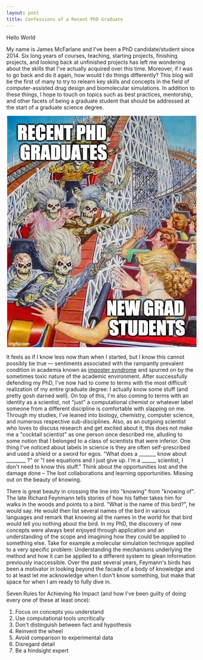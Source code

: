 ```yaml
---
layout: post
title: Confessions of a Recent PhD Graduate
---
```


Hello World

My name is James McFarlane and I've been a PhD candidate/student since 2014. Six long years of courses, teaching, starting projects, finishing projects, and looking back at unfinished projects has left me wondering about the skills that I've actually acquired over this time. Moreover, if I was to go back and do it again, how would I do things differently? This blog will be the first of many to try to relearn key skills and concepts in the field of computer-assisted drug design and biomolecular simulations. In addition to these things, I hope to touch on topics such as best practices, mentorship, and other facets of being a graduate student that should be addressed at the start of a graduate science degree. 

<p align="center">
  <img src="/images/48dcag.jpg" />
</p>

It feels as if I know less now than when I started, but I know this cannot possibly be true — sentiments associated with the rampantly prevalent condition in academia known as [imposter syndrome](https://en.wikipedia.org/wiki/Impostor_syndrome) and spurred on by the sometimes toxic nature of the academic environment. After successfully defending my PhD, I've now had to come to terms with the most difficult realization of my entire graduate degree: I actually know some stuff (and pretty gosh darned well). On top of this, I'm also coming to terms with an identity as a scientist, not "just" a computational chemist or whatever label someone from a different discipline is comfortable with slapping on me. Through my studies, I've leaned into biology, chemistry, computer science, and numerous respective sub-disciplines. Also, as an outgoing scientist who loves to discuss research and get excited about it, this does not make me a "cocktail scientist" as one person once described me, alluding to some notion that I belonged to a class of scientists that were inferior. One thing I've noticed about labels in science is they are often self-prescribed and used a shield or a sword for egos. "What does a _______ know about ________ ?" or "I see equations and I just give up. I'm a ______ scientist, I don't need to know this stuff." Think about the opportunities lost and the damage done – The lost collaborations and learning opportunities. Missing out on the beauty of knowing. 

There is great beauty in crossing the line into "knowing" from "knowing of". The late Richard Feynmann tells stories of how his father takes him for walks in the woods and points to a bird. "What is the name of this bird?", he would say. He would then list several names of the bird in various languages and remark that knowing all the names in the world for that bird would tell you nothing about the bird. In my PhD, the discovery of new concepts were always best enjoyed through application and an understanding of the scope and imagining how they could be applied to something else. Take for example a molecular simulation technique applied to a very specific problem: Understanding the mechanisms underlying the method and how it can be applied to a different system to glean information previously inaccessible. Over the past several years, Feymann's birds has been a motivator in looking beyond the facade of a body of knowledge and to at least let me acknowledge when I don't know something, but make that space for when I am ready to fully dive in. 



Seven Rules for Achieving No Impact (and how I've been guilty of doing every one of these at least once):

1. Focus on concepts you understand
2. Use computational tools uncritically
3. Don't distinguish between fact and hypothesis
4. Reinvent the wheel
5. Avoid comparison to experimental data
6. Disregard detail
7. Be a hindsight expert
